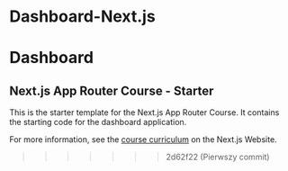 # Dashboard-Next.js

# Dashboard

## Next.js App Router Course - Starter

This is the starter template for the Next.js App Router Course. It contains the starting code for the dashboard application.

For more information, see the [course curriculum](https://nextjs.org/learn) on the Next.js Website.

> > > > > > > 2d62f22 (Pierwszy commit)
